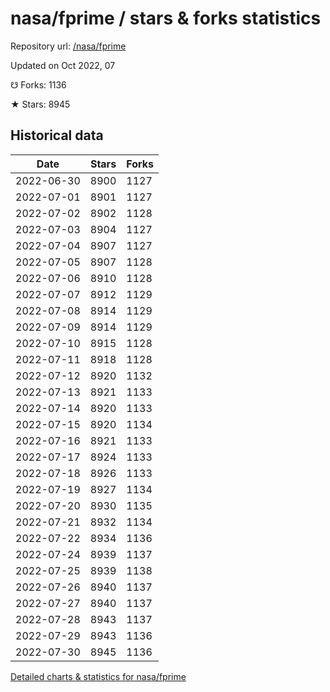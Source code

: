 # nasa/fprime / stars & forks statistics

Repository url: [/nasa/fprime](https://github.com/nasa/fprime)

Updated on Oct 2022, 07

☋ Forks: 1136

★ Stars: 8945

## Historical data
| Date | Stars | Forks |
|------|-------|-------|
| 2022-06-30 | 8900 | 1127 | 
| 2022-07-01 | 8901 | 1127 | 
| 2022-07-02 | 8902 | 1128 | 
| 2022-07-03 | 8904 | 1127 | 
| 2022-07-04 | 8907 | 1127 | 
| 2022-07-05 | 8907 | 1128 | 
| 2022-07-06 | 8910 | 1128 | 
| 2022-07-07 | 8912 | 1129 | 
| 2022-07-08 | 8914 | 1129 | 
| 2022-07-09 | 8914 | 1129 | 
| 2022-07-10 | 8915 | 1128 | 
| 2022-07-11 | 8918 | 1128 | 
| 2022-07-12 | 8920 | 1132 | 
| 2022-07-13 | 8921 | 1133 | 
| 2022-07-14 | 8920 | 1133 | 
| 2022-07-15 | 8920 | 1134 | 
| 2022-07-16 | 8921 | 1133 | 
| 2022-07-17 | 8924 | 1133 | 
| 2022-07-18 | 8926 | 1133 | 
| 2022-07-19 | 8927 | 1134 | 
| 2022-07-20 | 8930 | 1135 | 
| 2022-07-21 | 8932 | 1134 | 
| 2022-07-22 | 8934 | 1136 | 
| 2022-07-24 | 8939 | 1137 | 
| 2022-07-25 | 8939 | 1138 | 
| 2022-07-26 | 8940 | 1137 | 
| 2022-07-27 | 8940 | 1137 | 
| 2022-07-28 | 8943 | 1137 | 
| 2022-07-29 | 8943 | 1136 | 
| 2022-07-30 | 8945 | 1136 | 


[Detailed charts & statistics for nasa/fprime](https://reviewgithub.com/rep/nasa/fprime)
